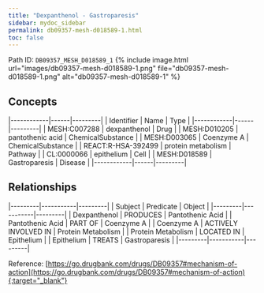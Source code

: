 ```yaml
---
title: "Dexpanthenol - Gastroparesis"
sidebar: mydoc_sidebar
permalink: db09357-mesh-d018589-1.html
toc: false 
---
```



Path ID: `DB09357_MESH_D018589_1`
{% include image.html url="images/db09357-mesh-d018589-1.png" file="db09357-mesh-d018589-1.png" alt="db09357-mesh-d018589-1" %}

## Concepts

|------------|------|---------|
| Identifier | Name | Type    |
|------------|------|---------|
| MESH:C007288 | dexpanthenol | Drug |
| MESH:D010205 | pantothenic acid | ChemicalSubstance |
| MESH:D003065 | Coenzyme A | ChemicalSubstance |
| REACT:R-HSA-392499 | protein metabolism | Pathway |
| CL:0000066 | epithelium | Cell |
| MESH:D018589 | Gastroparesis | Disease |
|------------|------|---------|

## Relationships

|---------|-----------|---------|
| Subject | Predicate | Object  |
|---------|-----------|---------|
| Dexpanthenol | PRODUCES | Pantothenic Acid |
| Pantothenic Acid | PART OF | Coenzyme A |
| Coenzyme A | ACTIVELY INVOLVED IN | Protein Metabolism |
| Protein Metabolism | LOCATED IN | Epithelium |
| Epithelium | TREATS | Gastroparesis |
|---------|-----------|---------|

Reference: [https://go.drugbank.com/drugs/DB09357#mechanism-of-action](https://go.drugbank.com/drugs/DB09357#mechanism-of-action){:target="_blank"}